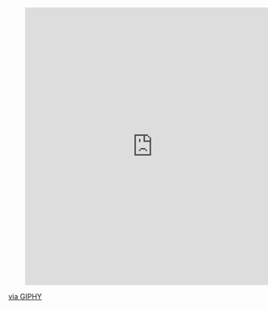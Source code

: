 <div align="center">
<div style="width:100%;height:0;padding-bottom:109%;position:relative;"><iframe src="https://giphy.com/embed/8i3TBPbIdebwWf5IU9" width="100%" height="100%" style="position:absolute" frameBorder="0" class="giphy-embed" allowFullScreen></iframe></div><p><a href="https://giphy.com/gifs/jack-cullen-pixel-skate-art-8i3TBPbIdebwWf5IU9">via GIPHY</a></p>
</div>
